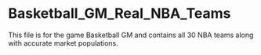 # Basketball_GM_Real_NBA_Teams
This file is for the game Basketball GM and contains all 30 NBA teams along with accurate market populations.
